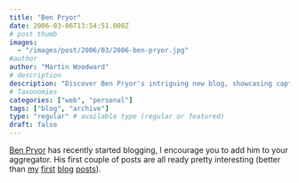 ```yaml
---
title: "Ben Pryor"
date: 2006-03-06T13:54:51.000Z
# post thumb
images:
  - "/images/post/2006/03/2006-ben-pryor.jpg"
#author
author: "Martin Woodward"
# description
description: "Discover Ben Pryor's intriguing new blog, showcasing captivating posts that surpass many first-time writers."
# Taxonomies
categories: ["web", "personal"]
tags: ["blog", "archive"]
type: "regular" # available type (regular or featured)
draft: false
---
```

[Ben Pryor](http://www.benpryor.com/blog/) has recently started blogging, I encourage you to add him to your aggregator.  His first couple of posts are all ready pretty interesting (better than [my](http://www.woodwardweb.com/personal/000022.html) [first](http://www.woodwardweb.com/personal/000020.html) [blog](http://www.woodwardweb.com/web_sites/000021.html) [posts](http://www.woodwardweb.com/archive/200309.html)).